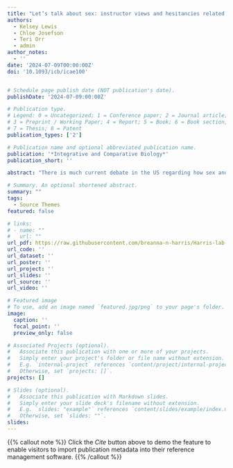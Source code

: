 ```yaml
---
title: "Let’s talk about sex: instructor views and hesitancies related to sex and gender in the biology classroom"
authors:
  - Kelsey Lewis
  - Chloe Josefson
  - Teri Orr
  - admin
author_notes:
  - ''
date: '2024-07-09T00:00:00Z'
doi: '10.1093/icb/icae100'


# Schedule page publish date (NOT publication's date).
publishDate: '2024-07-09:00:00Z'

# Publication type.
# Legend: 0 = Uncategorized; 1 = Conference paper; 2 = Journal article;
# 3 = Preprint / Working Paper; 4 = Report; 5 = Book; 6 = Book section;
# 7 = Thesis; 8 = Patent
publication_types: ['2']

# Publication name and optional abbreviated publication name.
publication: '*Integrative and Comparative Biology*'
publication_short: ''

abstract: "There is much current debate in the US regarding how sex and gender are approached in science and medical classrooms. There does not seem to be sufficient consensus around why it must be taught and how it should be implemented. State-enacted restrictions to both education and healthcare in recent years demonstrate the relevance and importance of sex and gender in the college classroom, not only including but especially in the biology classroom. Given the areas comprising the Society for Integrative and Comparative Biology (SICB), these topics of sex and gender in biology instruction are incredibly salient to our members. Thus, this survey aimed to determine instructors’ views of and experiences with sex-diverse gender-inclusive biology. College-level biology instructors who are members of SICB were surveyed about their views of science, views of sex and gender, teaching philosophy, and their experiences with inclusive teaching and with sex-diverse gender-inclusive teaching. The resulting data lead us to implore academic biology to provide more sex-diverse and gender-inclusive teaching tools and resources to educators, while minimizing potential fear of retaliation and backlash to instructors who utilize these teaching methods."

# Summary. An optional shortened abstract.
summary: ""
tags:
  - Source Themes
featured: false

# links:
# - name: ""
#   url: ""
url_pdf: https://raw.githubusercontent.com/breanna-n-harris/Harris-lab-website/ae2aa482479e29baeccc22db4887fde7f9e0c8a7/content/publication/Lewis_etal_2024_Lets_talk_about_sex/Lewis_etal_2024_Lets_talk_about_sex.pdf
url_code: ''
url_dataset: ''
url_poster: ''
url_project: ''
url_slides: ''
url_source: ''
url_video: ''

# Featured image
# To use, add an image named `featured.jpg/png` to your page's folder.
image:
  caption: ''
  focal_point: ''
  preview_only: false

# Associated Projects (optional).
#   Associate this publication with one or more of your projects.
#   Simply enter your project's folder or file name without extension.
#   E.g. `internal-project` references `content/project/internal-project/index.md`.
#   Otherwise, set `projects: []`.
projects: []

# Slides (optional).
#   Associate this publication with Markdown slides.
#   Simply enter your slide deck's filename without extension.
#   E.g. `slides: "example"` references `content/slides/example/index.md`.
#   Otherwise, set `slides: ""`.
slides:
---
```


{{% callout note %}}
Click the _Cite_ button above to demo the feature to enable visitors to import publication metadata into their reference management software.
{{% /callout %}}
